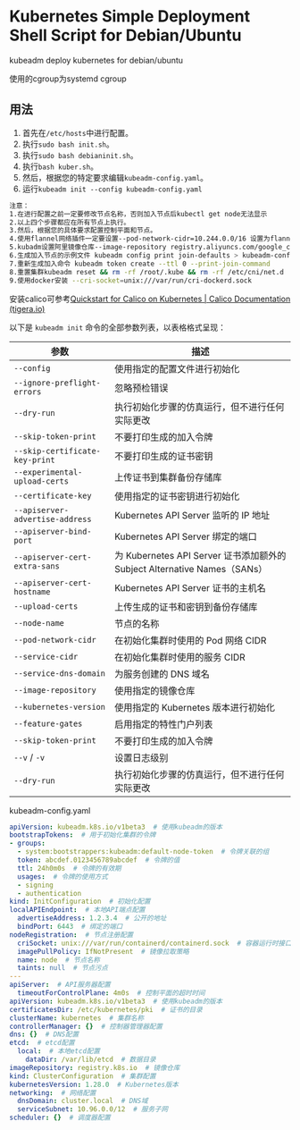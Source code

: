 # Kubernetes Simple Deployment Shell Script for Debian/Ubuntu

kubeadm deploy kubernetes for debian/ubuntu

使用的cgroup为systemd cgroup

## 用法

1. 首先在`/etc/hosts`中进行配置。
2. 执行`sudo bash init.sh`。
3. 执行`sudo bash debianinit.sh`。
4. 执行`bash kuber.sh`。
5. 然后，根据您的特定要求编辑`kubeadm-config.yaml`。
6. 运行`kubeadm init --config kubeadm-config.yaml`

```bash
注意：
1.在进行配置之前一定要修改节点名称，否则加入节点后kubectl get node无法显示
2.以上四个步骤都应在所有节点上执行。 
3.然后，根据您的具体要求配置控制平面和节点。
4.使用flannel网络插件一定要设置--pod-network-cidr=10.244.0.0/16 设置为flannel分配的子网的范围
5.kubadm设置阿里镜像仓库--image-repository registry.aliyuncs.com/google_containers
6.生成加入节点的示例文件 kubeadm config print join-defaults > kubeadm-config.yaml
7.重新生成加入命令 kubeadm token create --ttl 0 --print-join-command
8.重置集群kubeadm reset && rm -rf /root/.kube && rm -rf /etc/cni/net.d
9.使用docker安装 --cri-socket=unix:///var/run/cri-dockerd.sock
```

安装calico可参考[Quickstart for Calico on Kubernetes | Calico Documentation (tigera.io)](https://docs.tigera.io/calico/latest/getting-started/kubernetes/quickstart)

以下是 `kubeadm init` 命令的全部参数列表，以表格格式呈现：

| 参数                            | 描述                                                         |
| ------------------------------- | ------------------------------------------------------------ |
| `--config`                      | 使用指定的配置文件进行初始化                                 |
| `--ignore-preflight-errors`     | 忽略预检错误                                                 |
| `--dry-run`                     | 执行初始化步骤的仿真运行，但不进行任何实际更改               |
| `--skip-token-print`            | 不要打印生成的加入令牌                                       |
| `--skip-certificate-key-print`  | 不要打印生成的证书密钥                                       |
| `--experimental-upload-certs`   | 上传证书到集群备份存储库                                     |
| `--certificate-key`             | 使用指定的证书密钥进行初始化                                 |
| `--apiserver-advertise-address` | Kubernetes API Server 监听的 IP 地址                         |
| `--apiserver-bind-port`         | Kubernetes API Server 绑定的端口                             |
| `--apiserver-cert-extra-sans`   | 为 Kubernetes API Server 证书添加额外的 Subject Alternative Names（SANs） |
| `--apiserver-cert-hostname`     | Kubernetes API Server 证书的主机名                           |
| `--upload-certs`                | 上传生成的证书和密钥到备份存储库                             |
| `--node-name`                   | 节点的名称                                                   |
| `--pod-network-cidr`            | 在初始化集群时使用的 Pod 网络 CIDR                           |
| `--service-cidr`                | 在初始化集群时使用的服务 CIDR                                |
| `--service-dns-domain`          | 为服务创建的 DNS 域名                                        |
| `--image-repository`            | 使用指定的镜像仓库                                           |
| `--kubernetes-version`          | 使用指定的 Kubernetes 版本进行初始化                         |
| `--feature-gates`               | 启用指定的特性门户列表                                       |
| `--skip-token-print`            | 不要打印生成的加入令牌                                       |
| `--v` / `-v`                    | 设置日志级别                                                 |
| `--dry-run`                     | 执行初始化步骤的仿真运行，但不进行任何实际更改               |

kubeadm-config.yaml

```yaml
apiVersion: kubeadm.k8s.io/v1beta3  # 使用kubeadm的版本
bootstrapTokens:  # 用于初始化集群的令牌
- groups:
  - system:bootstrappers:kubeadm:default-node-token  # 令牌关联的组
  token: abcdef.0123456789abcdef  # 令牌的值
  ttl: 24h0m0s  # 令牌的有效期
  usages:  # 令牌的使用方式
  - signing
  - authentication
kind: InitConfiguration  # 初始化配置
localAPIEndpoint:  # 本地API端点配置
  advertiseAddress: 1.2.3.4  # 公开的地址
  bindPort: 6443  # 绑定的端口
nodeRegistration:  # 节点注册配置
  criSocket: unix:///var/run/containerd/containerd.sock  # 容器运行时接口的套接字
  imagePullPolicy: IfNotPresent  # 镜像拉取策略
  name: node  # 节点名称
  taints: null  # 节点污点
---
apiServer:  # API服务器配置
  timeoutForControlPlane: 4m0s  # 控制平面的超时时间
apiVersion: kubeadm.k8s.io/v1beta3  # 使用kubeadm的版本
certificatesDir: /etc/kubernetes/pki  # 证书的目录
clusterName: kubernetes  # 集群名称
controllerManager: {}  # 控制器管理器配置
dns: {}  # DNS配置
etcd:  # etcd配置
  local:  # 本地etcd配置
    dataDir: /var/lib/etcd  # 数据目录
imageRepository: registry.k8s.io  # 镜像仓库
kind: ClusterConfiguration  # 集群配置
kubernetesVersion: 1.28.0  # Kubernetes版本
networking:  # 网络配置
  dnsDomain: cluster.local  # DNS域
  serviceSubnet: 10.96.0.0/12  # 服务子网
scheduler: {}  # 调度器配置

```





